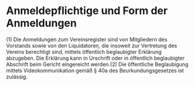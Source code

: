 # Anmeldepflichtige und Form der Anmeldungen

(1) Die Anmeldungen zum Vereinsregister sind von Mitgliedern des Vorstands sowie von den Liquidatoren, die insoweit zur Vertretung des Vereins berechtigt sind, mittels öffentlich beglaubigter Erklärung abzugeben. Die Erklärung kann in Urschrift oder in öffentlich beglaubigter Abschrift beim Gericht eingereicht werden.(2) Die öffentliche Beglaubigung mittels Videokommunikation gemäß § 40a des Beurkundungsgesetzes ist zulässig. 

